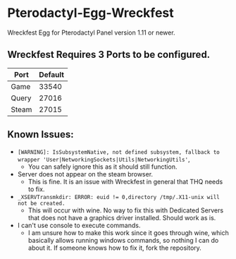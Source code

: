 # Pterodactyl-Egg-Wreckfest
Wreckfest Egg for Pterodactyl Panel version 1.11 or newer.


## Wreckfest Requires 3 Ports to be configured.
| Port    | Default       |
|---------|---------------|
| Game    | 33540         |
| Query   | 27016         |
| Steam   | 27015         |
 
 
## Known Issues:
* ``[WARNING]: IsSubsystemNative, not defined subsystem, fallback to wrapper 'User|NetworkingSockets|Utils|NetworkingUtils'``,
  * You can safely ignore this as it should still function.
* Server does not appear on the steam browser. 
  * This is fine. It is an issue with Wreckfest in general that THQ needs to fix.
* ``_XSERVTransmkdir: ERROR: euid != 0,directory /tmp/.X11-unix will not be created.``
  * This will occur with wine. No way to fix this with Dedicated Servers that does not have a graphics driver installed. Should work as is.
* I can't use console to execute commands.
  * I am unsure how to make this work since it goes through wine, which basically allows running windows commands, so nothing I can do about it. If someone knows how to fix it, fork the repository.
